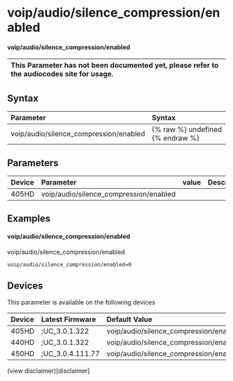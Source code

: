 ﻿---
description: voip/audio/silence_compression/enabled
search:
    keywords: ['voip','audio','silence_compression','enabled']
---

# voip/audio/silence_compression/enabled

#### voip/audio/silence_compression/enabled


| This Parameter has not been documented yet, please refer to the audiocodes site for usage.  |
| :--- |

## Syntax
| Parameter | Syntax |
| :--- | :--- |
|voip/audio/silence_compression/enabled | {% raw %} undefined {% endraw %} |

## Parameters
|Device|Parameter|value|Description|
|:---|:---|:---|:---|
| 405HD | voip/audio/silence_compression/enabled |  |  |

## Examples
#### voip/audio/silence_compression/enabled

voip/audio/silence_compression/enabled

```
voip/audio/silence_compression/enabled=0
```

## Devices
This parameter is available on the following devices

| Device | Latest Firmware | Default Value |
|:---|:---|:---|
| 405HD | ;UC_3.0.1.322 | voip/audio/silence_compression/enabled=0 
| 440HD | ;UC_3.0.1.322 | voip/audio/silence_compression/enabled=0 
| 450HD | ;UC_3.0.4.111.77 | voip/audio/silence_compression/enabled=0 

(view disclaimer)[disclaimer]
